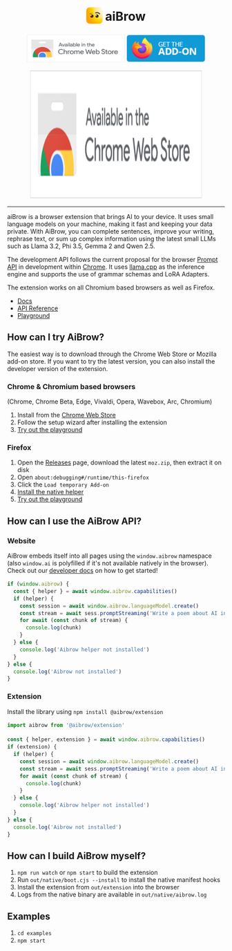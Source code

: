 <h1 align="center">
<sub>
<img src="https://github.com/axonzeta/aibrow/blob/main/.github/assets/aibrow-icon.png?raw=true" height="38" width="38">
</sub>
aiBrow
</h1>

<p align="center">
<a href="https://chromewebstore.google.com/detail/aibrow/bbkbjiehfkggfkbampigbbakecijicdm"><img src="https://github.com/axonzeta/aibrow/blob/main/.github/assets/chrome_webstore_icon.png?raw=true" width="228" height="64" alt="Get AiBrow for Chrome" /></a>
<a href="#firefox"><img src="https://github.com/axonzeta/aibrow/blob/main/.github/assets/firefox-addon.png?raw=true" width="183" height="64"alt="Get AiBrow for Firefox"></a>
</p>

<p align="center">
<a href="https://www.youtube.com/watch?v=sbcCsT9Ab9U"><img src="https://github.com/axonzeta/aibrow/blob/main/.github/assets/chrome_webstore_icon.png?raw=true" width="400" height="300" alt="Step by step install" /></a>
</p>

***

aiBrow is a browser extension that brings AI to your device. It uses small language models on your machine, making it fast and keeping your data private. With AiBrow, you can complete sentences, improve your writing, rephrase text, or sum up complex information using the latest small LLMs such as Llama 3.2, Phi 3.5, Gemma 2 and Qwen 2.5.

The development API follows the current proposal for the browser [Prompt API](https://github.com/explainers-by-googlers/prompt-api?tab=readme-ov-file#stakeholder-feedback) in development within [Chrome](https://developer.chrome.com/docs/ai/built-in). It uses [llama.cpp](https://github.com/ggerganov/llama.cpp) as the inference engine and supports the use of grammar schemas and LoRA Adapters.

The extension works on all Chromium based browsers as well as Firefox.

* [Docs](https://docs.aibrow.ai/)
* [API Reference](https://docs.aibrow.ai/api-reference/aibrow)
* [Playground](https://demo.aibrow.ai/playground/)


## How can I try AiBrow?

The easiest way is to download through the Chrome Web Store or Mozilla add-on store. If you want to try the latest version, you can also install the developer version of the extension.

### Chrome & Chromium based browsers

(Chrome, Chrome Beta, Edge, Vivaldi, Opera, Wavebox, Arc, Chromium)

1. Install from the [Chrome Web Store](https://chromewebstore.google.com/detail/aibrow/bbkbjiehfkggfkbampigbbakecijicdm)
2. Follow the setup wizard after installing the extension
3. [Try out the playground](https://demo.aibrow.ai/playground/)

### Firefox

1. Open the [Releases](https://github.com/axonzeta/aibrow/releases/new) page, download the latest `moz.zip`, then extract it on disk
2. Open `about:debugging#/runtime/this-firefox`
3. Click the `Load temporary Add-on`
4. [Install the native helper](https://aibrow.ai/install.html)
5. [Try out the playground](https://demo.aibrow.ai/playground/)


## How can I use the AiBrow API?

### Website

AiBrow embeds itself into all pages using the `window.aibrow` namespace (also `window.ai` is polyfilled if it's not available natively in the browser). Check out our [developer docs](https://docs.aibrow.ai/) on how to get started!

```js
if (window.aibrow) {
  const { helper } = await window.aibrow.capabilities()
  if (helper) {
    const session = await window.aibrow.languageModel.create()
    const stream = await sess.promptStreaming('Write a poem about AI in the browser')
    for await (const chunk of stream) {
      console.log(chunk)
    }
  } else {
    console.log('Aibrow helper not installed')
  }
} else {
  console.log('Aibrow not installed')
}
```

### Extension

Install the library using `npm install @aibrow/extension`

```js
import aibrow from '@aibrow/extension'

const { helper, extension } = await window.aibrow.capabilities()
if (extension) {
  if (helper) {
    const session = await window.aibrow.languageModel.create()
    const stream = await sess.promptStreaming('Write a poem about AI in the browser')
    for await (const chunk of stream) {
      console.log(chunk)
    }
  } else {
    console.log('Aibrow helper not installed')
  }
} else {
  console.log('Aibrow not installed')
}
```

## How can I build AiBrow myself?

1. `npm run watch` or `npm start` to build the extension
2. Run `out/native/boot.cjs --install` to install the native manifest hooks
3. Install the extension from `out/extension` into the browser
4. Logs from the native binary are available in `out/native/aibrow.log`


## Examples

1. `cd examples`
1. `npm start`
